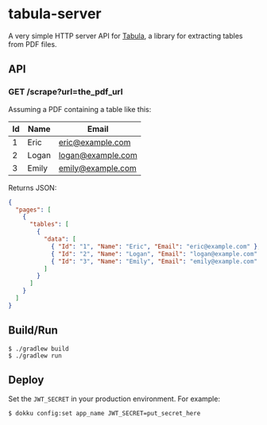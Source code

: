 # tabula-server

A very simple HTTP server API for [Tabula](https://github.com/tabulapdf/tabula-java/),
a library for extracting tables from PDF files.

## API

### GET /scrape?url=the_pdf_url

Assuming a PDF containing a table like this:

| Id | Name  | Email
|----|-------|-------------------|
| 1  | Eric  | eric@example.com  |
| 2  | Logan | logan@example.com |
| 3  | Emily | emily@example.com |

Returns JSON:

```json
{
  "pages": [
    {
      "tables": [
        {
          "data": [
            { "Id": "1", "Name": "Eric", "Email": "eric@example.com" },
            { "Id": "2", "Name": "Logan", "Email": "logan@example.com" },
            { "Id": "3", "Name": "Emily", "Email": "emily@example.com" },
          ]
        }
      ]
    }
  ]
}
```

## Build/Run

```
$ ./gradlew build
$ ./gradlew run
```

## Deploy

Set the `JWT_SECRET` in your production environment. For example:

```
$ dokku config:set app_name JWT_SECRET=put_secret_here
```
